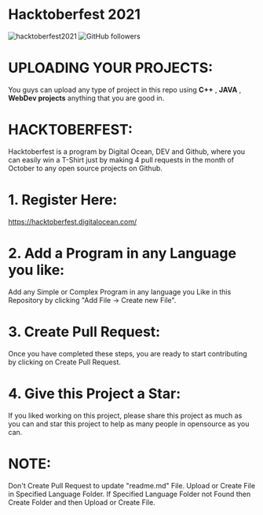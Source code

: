 # Hacktoberfest 2021
![hacktoberfest2021](https://user-images.githubusercontent.com/78488673/137143376-6d37feea-f5a2-40d5-a1ff-a5f479c5306b.png)
<img alt="GitHub followers" src="https://img.shields.io/github/followers/Mehran-Firdous?style=social">
# UPLOADING YOUR PROJECTS:
You guys can upload any type of project in this repo using **C++** , **JAVA** , **WebDev projects** anything that you are good in.
# HACKTOBERFEST:
Hacktoberfest is a program by Digital Ocean, DEV and Github, where you can easily win a T-Shirt just by making 4 pull requests in the month of October to any open source projects on Github.
# 1. Register Here:
https://hacktoberfest.digitalocean.com/
# 2. Add a Program in any Language you like:
Add any Simple or Complex Program in any language you Like in this Repository by clicking "Add File -> Create new File".
# 3. Create Pull Request:
Once you have completed these steps, you are ready to start contributing by clicking on Create Pull Request.
# 4. Give this Project a Star:
If you liked working on this project, please share this project as much as you can and star this project to help as many people in opensource as you can.


# NOTE:
Don't Create Pull Request to update "readme.md" File.
Upload or Create File in Specified Language Folder.
If Specified Language Folder not Found then Create Folder and then Upload or Create File.

